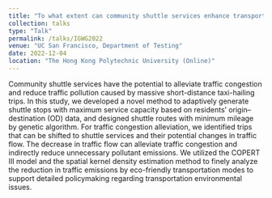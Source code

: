 ```yaml
---
title: "To what extent can community shuttle services enhance transport efficiency and improve the surrounding environment?"
collection: talks
type: "Talk"
permalink: /talks/IGWG2022
venue: "UC San Francisco, Department of Testing"
date: 2022-12-04
location: "The Hong Kong Polytechnic University (Online)"
---
```


Community shuttle services have the potential to alleviate traffic congestion and reduce traffic pollution caused by massive short-distance taxi-hailing trips. In this study, we developed a novel method to adaptively generate shuttle stops with maximum service capacity based on residents’ origin–destination (OD) data, and designed shuttle routes with minimum mileage by genetic algorithm. For traffic congestion alleviation, we identified trips that can be shifted to shuttle services and their potential changes in traffic flow. The decrease in traffic flow can alleviate traffic congestion and indirectly reduce unnecessary pollutant emissions. We utilized the COPERT III model and the spatial kernel density estimation method to finely analyze the reduction in traffic emissions by eco-friendly transportation modes to support detailed policymaking regarding transportation environmental issues.
